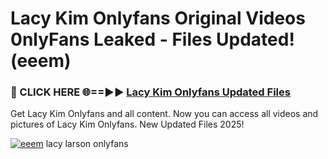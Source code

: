 # Lacy Kim Onlyfans Original Videos 0nlyFans Leaked - Files Updated! (eeem)

<h3>🔴 CLICK HERE 🌐==►► <a href="https://tinyurl.com/2wckxsce" rel="nofollow">Lacy Kim Onlyfans Updated Files</a></h3>

Get Lacy Kim Onlyfans and all content. Now you can access all videos and pictures of Lacy Kim Onlyfans. New Updated Files 2025!

[![eeem](https://i.imgur.com/AFduVYN.gif)](https://tinyurl.com/2wckxsce)
lacy larson onlyfans
